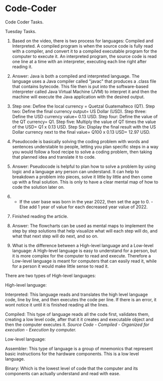 # Code-Coder
Code Coder Tasks.

Tuesday Tasks.
  1. Based on the video, there is two process for languages: Compiled and Interpreted. A compiled program is when the source code is fully read with a compiler, and convert it to a compiled executable program for the computer to execute it. An interpreted program, the source code is read one line at a time with an interpreter, executing each line right after reading it.


  2. Answer: Java is both a compiled and interpreted language. The language uses a Java compiler called "javac" that produces a .class file that contains bytecode. This file then is put into the software-based interpreter called Java Virtual Machine (JVM) to interpret it and then the machine will execute the Java application with the desired output.


  3. Step one: Define the local currency = Quetzal Guatemalteco (QT). Step two: Define the final currency output= US Dollar (USD). Step three: Define the USD currency value= 0.13 USD. Step four: Define the value of the QT currency= Q1. Step five: Multiply the value of QT times the value of the USD= Q1 x 0.13 USD. Step Six: Display the final result with the US Dollar currency next to the final value= Q100 x 0.13 USD= 12.97 USD.


  4. Pseudocode is basically solving the coding problem with words and sentences understable to people, letting you plan specific steps in a way you would follow a food recipe to solve a coding problem, then taking that planned idea and translate it to code.


  5. Answer: Pseudocode is helpful to plan how to solve a problem by using logic and a language any person can understand. It can help to breakdown a problem into pieces, solve it little by little and then come up with a final solution. This is only to have a clear mental map of how to code the solution later on.


  6. - If the user base was born in the year 2022, then set the age to 0. - Else add 1 year of value for each decreased year value of 2022.


  7. Finished reading the article.


  8. Answer: The flowcharts can be used as mental maps to implement the step by step solutions that help visualize what will each step will do, and what that next step will do next, and so on.


  9. What is the difference between a High-level language and a Low-level language:
A High-level language is easy to understand for a person, but it is more complex for the computer to read and execute. Therefore a Low-level language is meant for computers that can easily read it, while for a person it would make little sense to read it.

There are two types of High-level languages:

High-level language:

Interpreted: This language reads and translates the high level language code, line by line, and then executes the code per line. If there is an error, it wont notice it until it is finished reading all the lines.

Compiled: This type of language reads all the code first, validates them, creating a low level code, after that it it creates and executable object and then the computer executes it.
*Source Code - Compiled - Organized for execution - Execution by computer.*


Low-level language:

Assembler: This type of language is a group of mnemonics that represent basic instructions for the hardware components. This is a low level language.

Binary: Which is the lowest level of code that the computer and its components can actually understand and read with ease.

